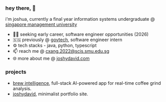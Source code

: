 ### hey there, 👋

i'm joshua, currently a final year information systems undergraduate @ [singapore management university](https://computing.smu.edu.sg/bsc-information-systems)

- 👨‍💻 seeking early career, software engineer opportunities (2026)
- 🇸🇬 previously @ [govtech](https://www.tech.gov.sg), software engineer intern
- ⚙️ tech stacks - java, python, typescript
- 📫 reach me @ cxang.2022@scis.smu.edu.sg
- 🌐 more about me @ [joshydavid.com](https://joshydavid.com)

### projects
- [brew intelligence](https://brew.joshydavid.com), full-stack AI-powered app for real-time coffee grind analysis.
- [joshydavid](https://joshydavid.com), minimalist portfolio site.
